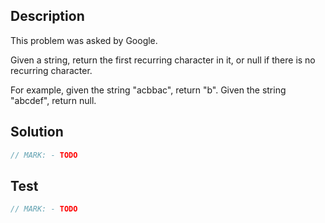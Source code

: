 ## Description

This problem was asked by Google.

Given a string, return the first recurring character in it, or null if there is no recurring character.

For example, given the string "acbbac", return "b". Given the string "abcdef", return null.

## Solution

```swift
// MARK: - TODO
```

## Test

```swift
// MARK: - TODO
```